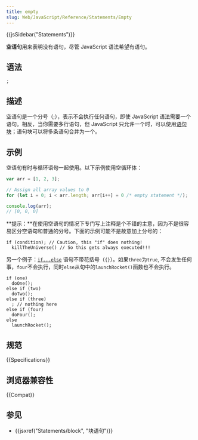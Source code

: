 ```yaml
---
title: empty
slug: Web/JavaScript/Reference/Statements/Empty
---
```


{{jsSidebar("Statements")}}

**空语句**用来表明没有语句，尽管 JavaScript 语法希望有语句。

## 语法

```plain
;
```

## 描述

空语句是一个分号（;），表示不会执行任何语句，即使 JavaScript 语法需要一个语句。相反，当你需要多行语句，但 JavaScript 只允许一个时，可以使用[语句块](/zh-CN/docs/Web/JavaScript/Reference/Statements/block)；语句块可以将多条语句合并为一个。

## 示例

空语句有时与循环语句一起使用。以下示例使用空循环体：

```js
var arr = [1, 2, 3];

// Assign all array values to 0
for (let i = 0; i < arr.length; arr[i++] = 0 /* empty statement */);

console.log(arr);
// [0, 0, 0]
```

**提示：**在使用空语句的情况下专门写上注释是个不错的主意，因为不是很容易区分空语句和普通的分号。下面的示例可能不是故意加上分号的：

```js-nolint
if (condition); // Caution, this "if" does nothing!
  killTheUniverse() // So this gets always executed!!!
```

另一个例子：[`if...else`](/zh-CN/docs/Web/JavaScript/Reference/Statements/if...else) 语句不带花括号（`{}`）。如果`three`为`true`, 不会发生任何事，`four`不会执行，同时`else`从句中的`launchRocket()`函数也不会执行。

```js-nolint
if (one)
  doOne();
else if (two)
  doTwo();
else if (three)
  ; // nothing here
else if (four)
  doFour();
else
  launchRocket();
```

## 规范

{{Specifications}}

## 浏览器兼容性

{{Compat}}

## 参见

- {{jsxref("Statements/block", "块语句")}}
